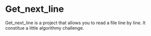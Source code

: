 # Get_next_line
Get_next_line is a project that allows you to read a file line by line.
It constitue a little algorithmy challenge.
